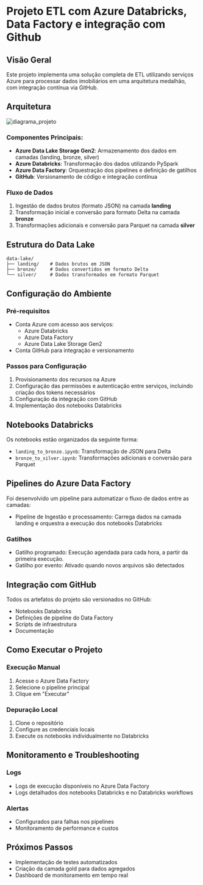 # Projeto ETL com Azure Databricks, Data Factory e integração com Github

## Visão Geral
Este projeto implementa uma solução completa de ETL utilizando serviços Azure para processar dados imobiliários em uma arquitetura medalhão, com integração contínua via GitHub.

## Arquitetura
![diagrama_projeto](https://github.com/user-attachments/assets/269f04e3-9277-492f-aa74-f54ca70c15ec)


### Componentes Principais:
- **Azure Data Lake Storage Gen2**: Armazenamento dos dados em camadas (landing, bronze, silver)
- **Azure Databricks**: Transformação dos dados utilizando PySpark
- **Azure Data Factory**: Orquestração dos pipelines e definição de gatilhos
- **GitHub**: Versionamento de código e integração contínua

### Fluxo de Dados
1. Ingestão de dados brutos (formato JSON) na camada **landing**
2. Transformação inicial e conversão para formato Delta na camada **bronze**
3. Transformações adicionais e conversão para Parquet na camada **silver**

## Estrutura do Data Lake
```
data-lake/
├── landing/    # Dados brutos em JSON
├── bronze/     # Dados convertidos em formato Delta
└── silver/     # Dados transformados em formato Parquet
```

## Configuração do Ambiente

### Pré-requisitos
- Conta Azure com acesso aos serviços:
  - Azure Databricks
  - Azure Data Factory
  - Azure Data Lake Storage Gen2
- Conta GitHub para integração e versionamento

### Passos para Configuração
1. Provisionamento dos recursos na Azure
2. Configuração das permissões e autenticação entre serviços, incluindo criação dos tokens necessários
3. Configuração da integração com GitHub
4. Implementação dos notebooks Databricks

## Notebooks Databricks
Os notebooks estão organizados da seguinte forma:

- `landing_to_bronze.ipynb`: Transformação de JSON para Delta
- `bronze_to_silver.ipynb`: Transformações adicionais e conversão para Parquet

## Pipelines do Azure Data Factory
Foi desenvolvido um pipeline para automatizar o fluxo de dados entre as camadas:

- Pipeline de Ingestão e processamento: Carrega dados na camada landing e orquestra a execução dos notebooks Databricks


### Gatilhos
- Gatilho programado: Execução agendada para cada hora, a partir da primeira execução.
- Gatilho por evento: Ativado quando novos arquivos são detectados

## Integração com GitHub
Todos os artefatos do projeto são versionados no GitHub:
- Notebooks Databricks
- Definições de pipeline do Data Factory
- Scripts de infraestrutura
- Documentação

## Como Executar o Projeto

### Execução Manual
1. Acesse o Azure Data Factory
2. Selecione o pipeline principal
3. Clique em "Executar"

### Depuração Local
1. Clone o repositório
2. Configure as credenciais locais
3. Execute os notebooks individualmente no Databricks

## Monitoramento e Troubleshooting

### Logs
- Logs de execução disponíveis no Azure Data Factory
- Logs detalhados dos notebooks Databricks e no Databricks workflows

### Alertas
- Configurados para falhas nos pipelines
- Monitoramento de performance e custos

## Próximos Passos
- Implementação de testes automatizados
- Criação da camada gold para dados agregados
- Dashboard de monitoramento em tempo real




